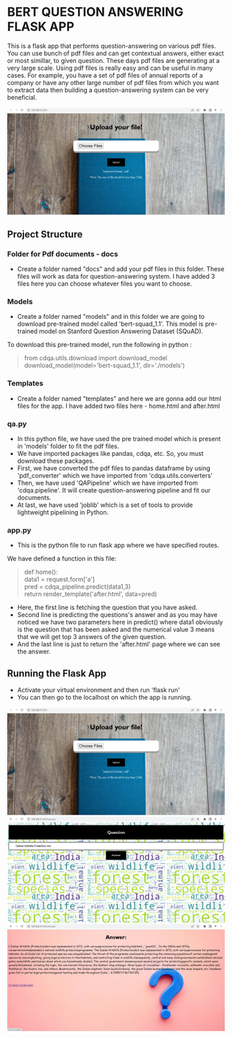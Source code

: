 # BERT QUESTION ANSWERING FLASK APP

This is a flask app that performs question-answering on various pdf files. You can use bunch of pdf files and can get contextual answers, either exact or most simillar, to given question. These days pdf files are generating at a very large scale. Using pdf files is really easy and can be useful in many cases. For example, you have a set of pdf files of annual reports of a company or have any other large number of pdf files from which you want to extract data then building a question-answering system can be very beneficial.

![](https://github.com/vanshu25/Flask-App-for-answering-questions/blob/main/images/1.png)

## Project Structure

### Folder for Pdf documents - docs

* Create a folder named "docs" and add your pdf files in this folder. These files will work as data for question-answering system. I have added 3 files here you can choose whatever files you want to choose.

### Models

* Create a folder named "models" and in this folder we are going to download pre-trained model called 'bert-squad_1.1'. This model is pre-trained model on Stanford Question Answering Dataset (SQuAD). 
 
 To download this pre-trained model, run the following in python : <br>
  
   > from cdqa.utils.download import download_model <br>
   > download_model(model='bert-squad_1.1', dir='./models')

### Templates

* Create a folder named "templates" and here we are gonna add our html files for the app. I have added two files here - home.html and after.html

### qa.py

* In this python file, we have used the pre trained model which is present in 'models' folder to fit the pdf files.
* We have imported packages like pandas, cdqa, etc. So, you must download these packages.
* First, we have converted the pdf files to pandas dataframe by using 'pdf_converter' which we have imported from 'cdqa.utils.converters'
* Then, we have used 'QAPipeline' which we have imported from 'cdqa.pipeline'. It will create question-answering pipeline and fit our documents.
* At last, we have used 'joblib' which is a set of tools to provide lightweight pipelining in Python.


### app.py

* This is the python file to run flask app where we have specified routes.

 We have defined a function in this file: <br>
   > def home(): <br>
      data1 = request.form['a'] <br>
      pred = cdqa_pipeline.predict(data1,3) <br>
      return render_template('after.html', data=pred) <br>
    
* Here, the first line is fetching the question that you have asked.
* Second line is predicting the questions's answer and as you may have noticed we have two parameters here in predict() where data1 obviously is the question that has been asked and the numerical value 3 means that we will get top 3 answers of the given question.
* And the last line is just to return the 'after.html' page where we can see the answer.


## Running the Flask App

* Activate your virtual environment and then run 'flask run'
* You can then go to the localhost on which the app is running.

![](https://github.com/vanshu25/Flask-App-for-answering-questions/blob/main/images/1.png)
![](https://github.com/vanshu25/Flask-App-for-answering-questions/blob/main/images/3.png)
![](https://github.com/vanshu25/Flask-App-for-answering-questions/blob/main/images/4.png)
